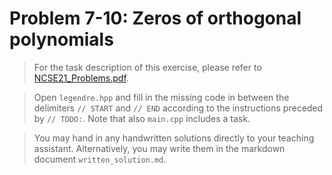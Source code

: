 # Problem 7-10: Zeros of orthogonal polynomials

> For the task description of this exercise, please refer to [NCSE21_Problems.pdf](
https://www.sam.math.ethz.ch/~grsam/NCSE21/HOMEWORK/NCSE21_Problems.pdf).  

> Open `legendre.hpp` and fill in the missing code in between the delimiters `// START` and `// END` according to the instructions preceded by `// TODO:`. Note that also `main.cpp` includes a task.

> You may hand in any handwritten solutions directly to your teaching assistant. Alternatively, you may write them in the markdown document `written_solution.md`.

